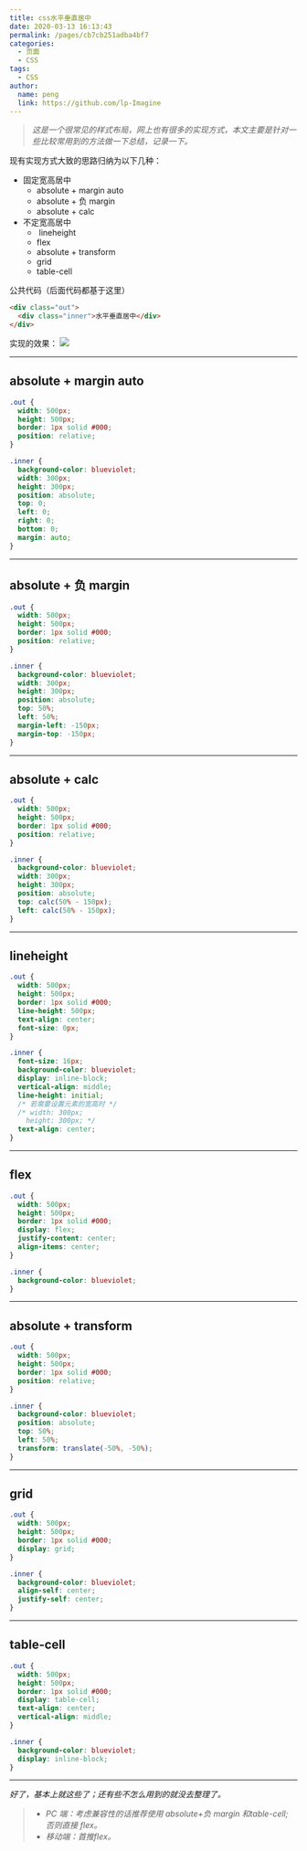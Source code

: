 ```yaml
---
title: css水平垂直居中
date: 2020-03-13 16:13:43
permalink: /pages/cb7cb251adba4bf7
categories:
  - 页面
  - CSS
tags:
  - CSS
author:
  name: peng
  link: https://github.com/lp-Imagine
---
```


> _这是一个很常见的样式布局，网上也有很多的实现方式，本文主要是针对一些比较常用到的方法做一下总结，记录一下。_

现有实现方式大致的思路归纳为以下几种：

- 固定宽高居中
  - absolute + margin auto
  - absolute + 负 margin
  - absolute + calc
- 不定宽高居中
  - ​ lineheight
  - ​flex
  - absolute + transform
  - ​grid
  - table-cell

公共代码（后面代码都基于这里）

```html
<div class="out">
  <div class="inner">水平垂直居中</div>
</div>
```

实现的效果：
![](https://cdn.jsdelivr.net/gh/lp-Imagine/lp-Imagine@main/images/center.png)

---

## absolute + margin auto

```css
.out {
  width: 500px;
  height: 500px;
  border: 1px solid #000;
  position: relative;
}

.inner {
  background-color: blueviolet;
  width: 300px;
  height: 300px;
  position: absolute;
  top: 0;
  left: 0;
  right: 0;
  bottom: 0;
  margin: auto;
}
```

---

## absolute + 负 margin

```css
.out {
  width: 500px;
  height: 500px;
  border: 1px solid #000;
  position: relative;
}

.inner {
  background-color: blueviolet;
  width: 300px;
  height: 300px;
  position: absolute;
  top: 50%;
  left: 50%;
  margin-left: -150px;
  margin-top: -150px;
}
```

---

## absolute + calc

```css
.out {
  width: 500px;
  height: 500px;
  border: 1px solid #000;
  position: relative;
}

.inner {
  background-color: blueviolet;
  width: 300px;
  height: 300px;
  position: absolute;
  top: calc(50% - 150px);
  left: calc(50% - 150px);
}
```

---

## lineheight

```css
.out {
  width: 500px;
  height: 500px;
  border: 1px solid #000;
  line-height: 500px;
  text-align: center;
  font-size: 0px;
}

.inner {
  font-size: 16px;
  background-color: blueviolet;
  display: inline-block;
  vertical-align: middle;
  line-height: initial;
  /* 若需要设置元素的宽高时 */
  /* width: 300px;
    height: 300px; */
  text-align: center;
}
```

---

## flex

```css
.out {
  width: 500px;
  height: 500px;
  border: 1px solid #000;
  display: flex;
  justify-content: center;
  align-items: center;
}

.inner {
  background-color: blueviolet;
}
```

---

## absolute + transform

```css
.out {
  width: 500px;
  height: 500px;
  border: 1px solid #000;
  position: relative;
}

.inner {
  background-color: blueviolet;
  position: absolute;
  top: 50%;
  left: 50%;
  transform: translate(-50%, -50%);
}
```

---

## grid

```css
.out {
  width: 500px;
  height: 500px;
  border: 1px solid #000;
  display: grid;
}

.inner {
  background-color: blueviolet;
  align-self: center;
  justify-self: center;
}
```

---

## table-cell

```css
.out {
  width: 500px;
  height: 500px;
  border: 1px solid #000;
  display: table-cell;
  text-align: center;
  vertical-align: middle;
}

.inner {
  background-color: blueviolet;
  display: inline-block;
}
```

---

_好了，基本上就这些了；还有些不怎么用到的就没去整理了。_

> - *PC 端：考虑兼容性的话推荐使用 absolute+负 margin 和*​*table-cell; 否则直接 flex。*
> - *移动端：首推*​*flex。*
